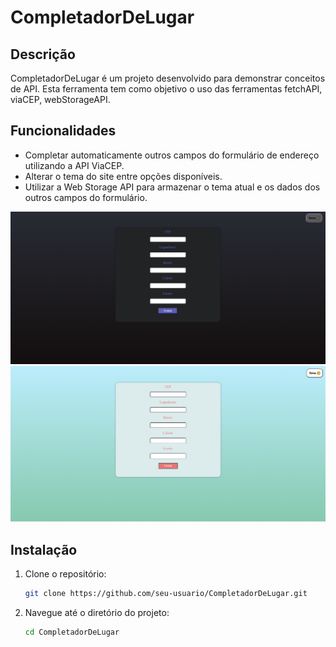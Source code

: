 # CompletadorDeLugar

## Descrição
CompletadorDeLugar é um projeto desenvolvido para demonstrar conceitos de API. Esta ferramenta tem como objetivo o uso das ferramentas fetchAPI, viaCEP, webStorageAPI.



## Funcionalidades
- Completar automaticamente outros campos do formulário de endereço utilizando a API ViaCEP.
- Alterar o tema do site entre opções disponíveis.
- Utilizar a Web Storage API para armazenar o tema atual e os dados dos outros campos do formulário.

![Tema Escuro](PrintDark.png)
![Tema Escuro](PrintLight.png)

## Instalação
1. Clone o repositório:
    ```bash
    git clone https://github.com/seu-usuario/CompletadorDeLugar.git
    ```
2. Navegue até o diretório do projeto:
    ```bash
    cd CompletadorDeLugar
    ```